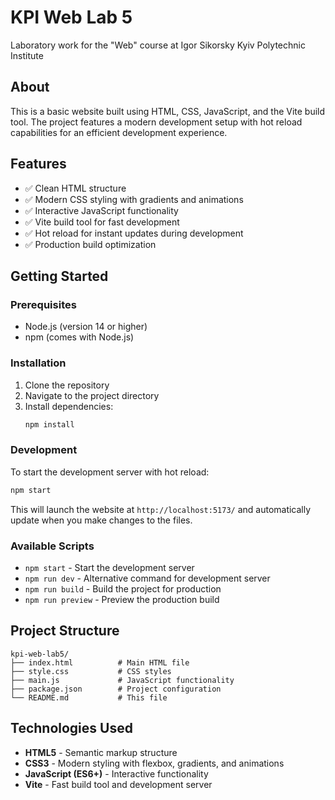 # KPI Web Lab 5
Laboratory work for the "Web" course at Igor Sikorsky Kyiv Polytechnic Institute

## About
This is a basic website built using HTML, CSS, JavaScript, and the Vite build tool. The project features a modern development setup with hot reload capabilities for an efficient development experience.

## Features
- ✅ Clean HTML structure
- ✅ Modern CSS styling with gradients and animations
- ✅ Interactive JavaScript functionality
- ✅ Vite build tool for fast development
- ✅ Hot reload for instant updates during development
- ✅ Production build optimization

## Getting Started

### Prerequisites
- Node.js (version 14 or higher)
- npm (comes with Node.js)

### Installation
1. Clone the repository
2. Navigate to the project directory
3. Install dependencies:
   ```bash
   npm install
   ```

### Development
To start the development server with hot reload:
```bash
npm start
```

This will launch the website at `http://localhost:5173/` and automatically update when you make changes to the files.

### Available Scripts
- `npm start` - Start the development server
- `npm run dev` - Alternative command for development server
- `npm run build` - Build the project for production
- `npm run preview` - Preview the production build

## Project Structure
```
kpi-web-lab5/
├── index.html          # Main HTML file
├── style.css           # CSS styles
├── main.js             # JavaScript functionality
├── package.json        # Project configuration
└── README.md           # This file
```

## Technologies Used
- **HTML5** - Semantic markup structure
- **CSS3** - Modern styling with flexbox, gradients, and animations
- **JavaScript (ES6+)** - Interactive functionality
- **Vite** - Fast build tool and development server
